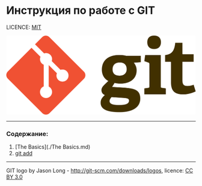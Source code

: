 # Инструкция по работе с GIT

LICENCE: [MIT](./licence.md)

![1920px-Git-logo.svg](./Assets/1920px-Git-logo.svg.png)

---

### Содержание:
1. [The Basics](./The Basics.md)
2. [git add](./add.md)

---

GIT logo by Jason Long - http://git-scm.com/downloads/logos, licence: [CC BY 3.0](https://creativecommons.org/licenses/by/3.0/) 
